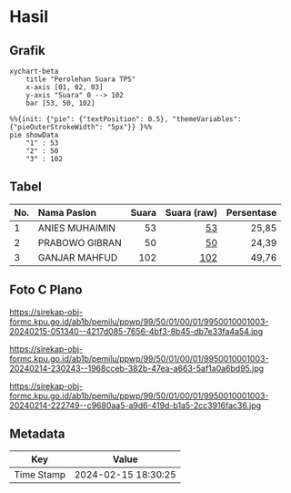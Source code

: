 # Hasil

## Grafik

```mermaid
xychart-beta
    title "Perolehan Suara TPS"
    x-axis [01, 02, 03]
    y-axis "Suara" 0 --> 102
    bar [53, 50, 102]
```

```mermaid
%%{init: {"pie": {"textPosition": 0.5}, "themeVariables": {"pieOuterStrokeWidth": "5px"}} }%%
pie showData
    "1" : 53
    "2" : 50
    "3" : 102
```

## Tabel

| No. | Nama Paslon    | Suara | Suara (raw) | Persentase |
|:--- |:-------------- | -----:| -----------:| ----------:|
| 1   | ANIES MUHAIMIN | 53    | [53][p-1]   | 25,85      |
| 2   | PRABOWO GIBRAN | 50    | [50][p-2]   | 24,39      |
| 3   | GANJAR MAHFUD  | 102   | [102][p-3]  | 49,76      |


[p-1]: https://github.com/gigit-pemilu/pemilu-2024-99-luar-negeri/blob/main/pilpres/hitung-suara/sub/99-luar-negeri/sub/50-houston-amerika-serikat/sub/01-houston-amerika-serikat/sub/0001-houston-amerika-serikat/sub/003-tps-002/sub/paslon-1.txt
[p-2]: https://github.com/gigit-pemilu/pemilu-2024-99-luar-negeri/blob/main/pilpres/hitung-suara/sub/99-luar-negeri/sub/50-houston-amerika-serikat/sub/01-houston-amerika-serikat/sub/0001-houston-amerika-serikat/sub/003-tps-002/sub/paslon-2.txt
[p-3]: https://github.com/gigit-pemilu/pemilu-2024-99-luar-negeri/blob/main/pilpres/hitung-suara/sub/99-luar-negeri/sub/50-houston-amerika-serikat/sub/01-houston-amerika-serikat/sub/0001-houston-amerika-serikat/sub/003-tps-002/sub/paslon-3.txt

## Foto C Plano

https://sirekap-obj-formc.kpu.go.id/ab1b/pemilu/ppwp/99/50/01/00/01/9950010001003-20240215-051340--4217d085-7656-4bf3-8b45-db7e33fa4a54.jpg

https://sirekap-obj-formc.kpu.go.id/ab1b/pemilu/ppwp/99/50/01/00/01/9950010001003-20240214-230243--1968cceb-382b-47ea-a663-5af1a0a6bd95.jpg

https://sirekap-obj-formc.kpu.go.id/ab1b/pemilu/ppwp/99/50/01/00/01/9950010001003-20240214-222749--c9680aa5-a9d6-419d-b1a5-2cc3916fac36.jpg


## Metadata

| Key        | Value               |
| ---------- | ------------------- |
| Time Stamp | 2024-02-15 18:30:25 |



